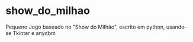 show_do_milhao
==============

Pequeno Jogo baseado no "Show do Milhão", escrito em python, usando-se Tkinter e anydbm
